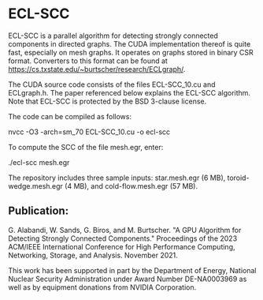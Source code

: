 # ECL-SCC

ECL-SCC is a parallel algorithm for detecting strongly connected components in directed graphs. The CUDA implementation thereof is quite fast, especially on mesh graphs. It operates on graphs stored in binary CSR format. Converters to this format can be found at https://cs.txstate.edu/~burtscher/research/ECLgraph/.

The CUDA source code consists of the files ECL-SCC_10.cu and ECLgraph.h. The paper referenced below explains the ECL-SCC algorithm. Note that ECL-SCC is protected by the BSD 3-clause license.

The code can be compiled as follows:

   nvcc -O3 -arch=sm_70 ECL-SCC_10.cu -o ecl-scc

To compute the SCC of the file mesh.egr, enter:

   ./ecl-scc mesh.egr

The repository includes three sample inputs: star.mesh.egr (6 MB), toroid-wedge.mesh.egr (4 MB), and cold-flow.mesh.egr (57 MB).


## Publication:

G. Alabandi, W. Sands, G. Biros, and M. Burtscher. "A GPU Algorithm for Detecting Strongly Connected Components." Proceedings of the 2023 ACM/IEEE International Conference for High Performance Computing, Networking, Storage, and Analysis. November 2021.

This work has been supported in part by the Department of Energy, National Nuclear Security Administration under Award Number DE-NA0003969 as well as by equipment donations from NVIDIA Corporation.
